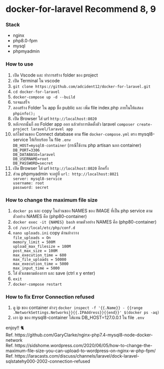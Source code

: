 <h1>docker-for-laravel Recommend 8, 9</h2>
<h3>Stack</h3>
<ul>
    <li>nginx</li>
    <li>php8.0-fpm</li>
    <li>mysql</li>
    <li>phpmyadmin</li>
</ul>
<h3>How to use</h3>
<ol>
    <li>เปิด Vscode และ ทำการสร้าง folder ของ project</li>
    <li>เปิด Terminal ใน vscode</li>
    <li><code>git clone https://github.com/adcident12/docker-for-laravel.git</code></li>
    <li><code>cd docker-for-laravel</code></li>
    <li><code>docker-compose up -d --build</code></li>
    <li>รอจนเสร็จ</li>
    <li>ลองสร้าง Folder ใน app ชื่อ public และ เพิ่ม file index.php ภายในให้แสดง <code>phpinfo();</code></li>
    <li>เปิด Browser ใส่ url <code>http://localhost:8020</code></li>
    <li>หลังจากนั้นก็ ลบ Folder app ออก แล้วทำการติดตั้งตัว laravel <code>composer create-project laravel/laravel app</code></li>
    <li>แก้ไขส่วนของ Connect database ตาม flie <code>docker-compose.yml</code> ตรง  mysql8-service ให้เรียบร้อย ใน file <code>.env</code><div><code>DB_HOST=mysql8-container</code> (กรณีใช้งาน php artisan นอก container)</div><div><code>DB_PORT=3306</code></div><div><code>DB_DATABASE=laravel</code></div><div><code>DB_USERNAME=root</code></div><div><code>DB_PASSWORD=secret</code></div></li>
    <li>เปิด Browser ใส่ url <code>http://localhost:8020</code> อีกครั้ง</li>
    <li>ส่วน phpmyadmin จะอยู่ที่ <code>url: http://localhost:8021</code><div><code>server: mysql8-service</code></div><div><code>username: root</code></div><div><code>password: secret</code></div></li>
</ol>
<h3>How to change the maximum file size</h3>
<ol>
    <li><code>docker ps</code> และ copy ในส่วนของ NAMES ของ IMAGE ที่เป็น php service ตามตัวอย่าง NAMES คือ (php80-container)</li>
    <li><code>docker exec -it {NAMES} bash</code> ตามตัวอย่าง NAMES คือ (php80-container)</li>
    <li><code>cd /usr/local/etc/php/conf.d</code></li>
    <li><code>nano uploads.ini</code> copy ด้านล่างวาง
    <div><code>file_uploads = On</code></div>
    <div><code>memory_limit = 500M</code></div>
    <div><code>upload_max_filesize = 100M</code></div>
    <div><code>post_max_size = 100M</code></div>
    <div><code>max_execution_time = 600</code></div>
    <div><code>max_file_uploads = 50000</code></div>
    <div><code>max_execution_time = 5000</code></div>
    <div><code>max_input_time = 5000</code></div>
    </li>
    <li>ใส่ ตัวเลขตามต้องการ และ save (ctrl x y enter)</li>
    <li><code>exit</code></li>
    <li><code>docker-compose restart</code></li>
</ol>
<h3>How to fix Error Connection refused</h3>
<ol>
    <li>ดู ip ของ container ต่างๆ <code>docker inspect -f '{{.Name}} - {{range .NetworkSettings.Networks}}{{.IPAddress}}{{end}}' $(docker ps -aq)
</code></li>
    <li>เอา ip ของ mysql8-container ใส่แทน DB_HOST=127.0.0.1 ใน file <code>.env</code></li>
</ol>
<span>enjoy!! &#128008;</span>
<div>Ref. https://github.com/GaryClarke/nginx-php7.4-mysql8-node-docker-network</div>
<div>Ref. https://sidshome.wordpress.com/2020/06/05/how-to-change-the-maximum-file-size-you-can-upload-to-wordpress-on-nginx-w-php-fpm/</div>
<div>Ref. https://laracasts.com/discuss/channels/laravel/dock-laravel-sqlstatehy000-2002-connection-refused</div>

